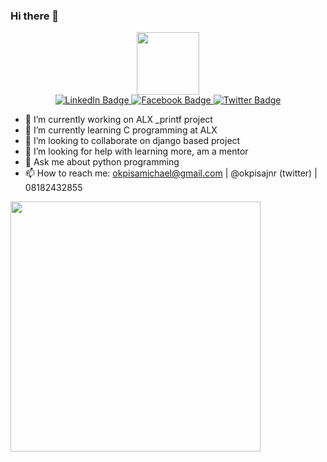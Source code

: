 ### Hi there 👋

<div id="header" align="center">
  <img src="https://media.giphy.com/media/M9gbBd9nbDrOTu1Mqx/giphy.gif" width="100"/>
  <div id="badges">
  <a href="[your-linkedin-URL](https://www.linkedin.com/in/michael-okpisa/)">
    <img src="https://img.shields.io/badge/LinkedIn-blue?style=for-the-badge&logo=linkedin&logoColor=white" alt="LinkedIn Badge"/>
  </a>
  <a href="y[our-youtube-URL](https://web.facebook.com/okpisa.michael/)">
    <img src="https://img.shields.io/badge/facebook-blue?style=for-the-badge&logo=facebook&logoColor=white" alt="Facebook Badge"/>
  </a>
  <a href="[your-twitter-URL](https://twitter.com/okpisajnr)">
    <img src="https://img.shields.io/badge/Twitter-blue?style=for-the-badge&logo=twitter&logoColor=white" alt="Twitter Badge"/>
  </a>
</div>
</div>


- 🔭 I’m currently working on ALX _printf project
- 🌱 I’m currently learning C programming at ALX
- 👯 I’m looking to collaborate on django based project
- 🤔 I’m looking for help with learning more, am a mentor
- 💬 Ask me about python programming
- 📫 How to reach me: okpisamichael@gmail.com | @okpisajnr (twitter) | 08182432855 



<img src="https://github-readme-stats.vercel.app/api?username=okpisajnr&show_icons=true&theme=ADD_THEME_HERE" width="400">
